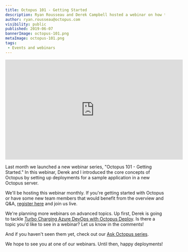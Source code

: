 ```yaml
---
title: Octopus 101 - Getting Started
description: Ryan Rousseau and Derek Campbell hosted a webinar on how to get started with Octopus Deploy.
author: ryan.rousseau@octopus.com
visibility: public
published: 2019-06-07
bannerImage: octopus-101.png
metaImage: octopus-101.png
tags:
 - Events and webinars
---
```


<iframe width="560" height="315" src="https://www.youtube.com/embed/Vpuyr_WTamU" frameborder="0" allowfullscreen></iframe>

Last month we launched a new webinar series, "Octopus 101 - Getting Started." In this webinar, Derek and I introduced the core concepts of Octopus by setting up deployments for a sample application in a new Octopus server.

We'll be hosting this webinar monthly. If you're getting started with Octopus or have some new team members that would benefit from the overview and Q&A, [register here](https://octopus.zoom.us/webinar/register/WN_5ZaCOiP5SXSUhSztPPuSgQ) and join us live.

We're planning more webinars on advanced topics. Up first, Derek is going to tackle [Turbo Charging Azure DevOps with Octopus Deploy](https://octopus.zoom.us/webinar/register/WN_93jsiLalSPCLfApxzfWNGA). Is there a topic you'd like to see in a webinar? Let us know in the comments!

And if you haven't seen them yet, check out our [Ask Octopus series](https://www.youtube.com/playlist?list=PLAGskdGvlaw3-cd9rPiwhwfUo7kDGnOBh).

We hope to see you at one of our webinars. Until then, happy deployments!
